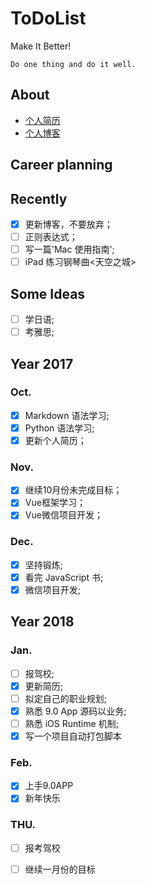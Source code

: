 # ToDoList

Make It Better!

    Do one thing and do it well.

## About
- [个人简历][000]
- [个人博客][001]


## Career planning


## Recently
- [x] 更新博客，不要放弃；
- [ ] 正则表达式；
- [ ] 写一篇'Mac 使用指南';
- [ ] iPad 练习钢琴曲<天空之城>

## Some Ideas
- [ ] 学日语;
- [ ] 考雅思;

## Year 2017
### Oct.
- [x] Markdown 语法学习;
- [x] Python 语法学习;
- [x] 更新个人简历；

### Nov.
- [x] 继续10月份未完成目标；
- [x] Vue框架学习；
- [x] Vue微信项目开发；

### Dec.
- [x] 坚持锻炼;
- [x] 看完 JavaScript 书;
- [x] 微信项目开发;

## Year 2018
### Jan.
- [ ] 报驾校;
- [x] 更新简历;
- [ ] 拟定自己的职业规划;
- [x] 熟悉 9.0 App 源码以业务;
- [ ] 熟悉 iOS Runtime 机制;
- [x] 写一个项目自动打包脚本

### Feb.
- [x] 上手9.0APP
- [x] 新年快乐

### THU.
- [ ] 报考驾校
- [ ] 继续一月份的目标





[000]:https://github.com/ceeyang/Resume
[001]:http://ceeyang.com
